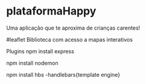 # plataformaHappy
 Uma aplicação que te aproxima de crianças carentes!

#leaflet 
Biblioteca com acesso a mapas interativos

Plugins
npm install express

npm install nodemon

npm install hbs
    -handlebars{template engine}